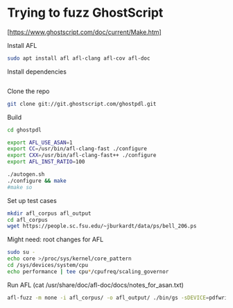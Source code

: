 # Trying to fuzz GhostScript

[https://www.ghostscript.com/doc/current/Make.htm]

Install AFL

~~~~bash
sudo apt install afl afl-clang afl-cov afl-doc
~~~~

Install dependencies

~~~~bash

~~~~

Clone the repo

~~~~bash
git clone git://git.ghostscript.com/ghostpdl.git
~~~~

Build

~~~~bash
cd ghostpdl

export AFL_USE_ASAN=1
export CC=/usr/bin/afl-clang-fast ./configure
export CXX=/usr/bin/afl-clang-fast++ ./configure
export AFL_INST_RATIO=100

./autogen.sh
./configure && make
#make so
~~~~

Set up test cases

~~~~bash
mkdir afl_corpus afl_output
cd afl_corpus
wget https://people.sc.fsu.edu/~jburkardt/data/ps/bell_206.ps
~~~~

Might need: root changes for AFL

~~~~bash
sudo su -
echo core >/proc/sys/kernel/core_pattern
cd /sys/devices/system/cpu
echo performance | tee cpu*/cpufreq/scaling_governor
~~~~

Run AFL
(cat /usr/share/doc/afl-doc/docs/notes_for_asan.txt)

~~~~bash
afl-fuzz -m none -i afl_corpus/ -o afl_output/ ./bin/gs -sDEVICE=pdfwrite -o output.pdf @@
~~~~
